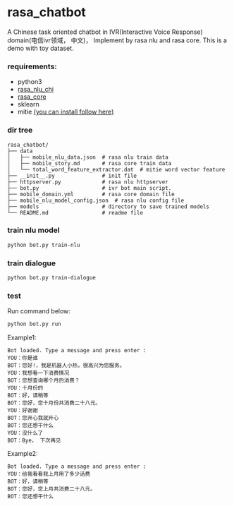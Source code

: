 # rasa_chatbot
A Chinese task oriented chatbot in  IVR(Interactive Voice Response) domain(电信ivr领域， 中文)， Implement by rasa nlu and rasa core. This is a demo with toy dataset.

### requirements:
- python3
- [rasa_nlu_chi](https://github.com/crownpku/rasa_nlu_chi)
- [rasa_core](https://github.com/RasaHQ/rasa_core)
- sklearn
- mitie [(you can install follow here)](https://nlu.rasa.ai/installation.html#section-backends)

### dir tree
```
rasa_chatbot/
├── data
│   ├── mobile_nlu_data.json  # rasa nlu train data
│   ├── mobile_story.md       # rasa core train data
│   └── total_word_feature_extractor.dat  # mitie word vector feature
├── __init__.py               # init file
├── httpserver.py             # rasa nlu httpserver
├── bot.py                    # ivr bot main script.
├── mobile_domain.yml         # rasa core domain file
├── mobile_nlu_model_config.json  # rasa nlu config file
├── models                    # directory to save trained models
└── README.md                 # readme file

```

### train nlu model
```bash
python bot.py train-nlu
```

### train dialogue
```bash
python bot.py train-dialogue
```

### test
Run command below:
```bash
python bot.py run
```
Example1:
```
Bot loaded. Type a message and press enter : 
YOU：你是谁
BOT：您好!，我是机器人小热，很高兴为您服务。
YOU：我想看一下消费情况
BOT：您想查询哪个月的消费？
YOU：十月份的
BOT：好，请稍等
BOT：您好，您十月份共消费二十八元。
YOU：好谢谢
BOT：您开心我就开心
BOT：您还想干什么
YOU：没什么了
BOT：Bye， 下次再见

```
Example2:
```
Bot loaded. Type a message and press enter : 
YOU：给我看看我上月用了多少话费
BOT：好，请稍等
BOT：您好，您上月共消费二十八元。
BOT：您还想干什么

```
